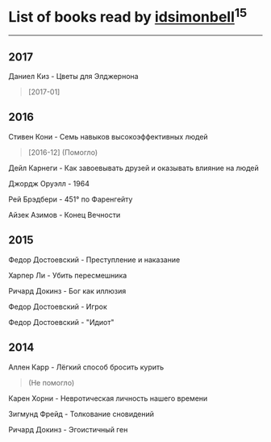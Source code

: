 # List of books read by [idsimonbell](http://vk.com/id380554090)<sup>15</sup>
---

## 2017

Даниел Киз - Цветы для Элджернона
> [2017-01] 



## 2016

Стивен Кони - Семь навыков высокоэффективных людей
> [2016-12] (Помогло)


Дейл Карнеги - Как завоевывать друзей и оказывать влияние на людей


Джордж Оруэлл - 1964


Рей Брэдбери - 451° по Фаренгейту


Айзек Азимов - Конец Вечности



## 2015

Федор Достоевский - Преступление и наказание


Харпер Ли - Убить пересмешника


Ричард Докинз - Бог как иллюзия


Федор Достоевский - Игрок


Федор Достоевский - "Идиот"



## 2014

Аллен Карр - Лёгкий способ бросить курить
> (Не помогло)


Карен Хорни - Невротическая личность нашего времени


Зигмунд Фрейд - Толкование сновидений


Ричард Докинз - Эгоистичный ген



